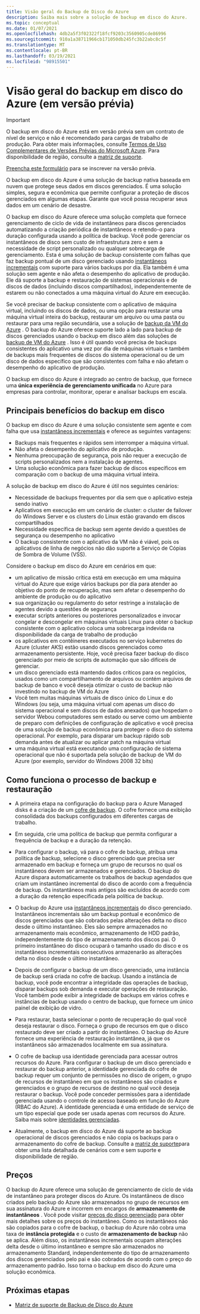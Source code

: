 ```yaml
---
title: Visão geral do Backup de Disco do Azure
description: Saiba mais sobre a solução de backup em disco do Azure.
ms.topic: conceptual
ms.date: 01/07/2021
ms.openlocfilehash: 4db2a5f3f02322f18fcf9203c3560905cde86996
ms.sourcegitcommit: 910a1a38711966cb171050db245fc3b22abc8c5f
ms.translationtype: MT
ms.contentlocale: pt-BR
ms.lasthandoff: 03/19/2021
ms.locfileid: "98915501"
---
```

# <a name="overview-of-azure-disk-backup-in-preview"></a>Visão geral do backup em disco do Azure (em versão prévia)

>[!IMPORTANT]
>O backup em disco do Azure está em versão prévia sem um contrato de nível de serviço e não é recomendado para cargas de trabalho de produção. Para obter mais informações, consulte [Termos de Uso Complementares de Versões Prévias do Microsoft Azure](https://azure.microsoft.com/support/legal/preview-supplemental-terms/). Para disponibilidade de região, consulte a [matriz de suporte](disk-backup-support-matrix.md).
>
>[Preencha este formulário](https://forms.office.com/Pages/ResponsePage.aspx?id=v4j5cvGGr0GRqy180BHbR1vE8L51DIpDmziRt_893LVUNFlEWFJBN09PTDhEMjVHS05UWFkxUlUzUS4u) para se inscrever na versão prévia.

O backup em disco do Azure é uma solução de backup nativa baseada em nuvem que protege seus dados em discos gerenciados. É uma solução simples, segura e econômica que permite configurar a proteção de discos gerenciados em algumas etapas. Garante que você possa recuperar seus dados em um cenário de desastre.

O backup em disco do Azure oferece uma solução completa que fornece gerenciamento de ciclo de vida de instantâneos para discos gerenciados automatizando a criação periódica de instantâneos e retendo-o para duração configurada usando a política de backup. Você pode gerenciar os instantâneos de disco sem custo de infraestrutura zero e sem a necessidade de script personalizado ou qualquer sobrecarga de gerenciamento. Esta é uma solução de backup consistente com falhas que faz backup pontual de um disco gerenciado usando [instantâneos incrementais](../virtual-machines/disks-incremental-snapshots.md) com suporte para vários backups por dia. Ela também é uma solução sem agente e não afeta o desempenho do aplicativo de produção. Ele dá suporte a backup e restauração de sistemas operacionais e de discos de dados (incluindo discos compartilhados), independentemente de estarem ou não conectados a uma máquina virtual do Azure em execução.

Se você precisar de backup consistente com o aplicativo de máquina virtual, incluindo os discos de dados, ou uma opção para restaurar uma máquina virtual inteira do backup, restaurar um arquivo ou uma pasta ou restaurar para uma região secundária, use a solução de [backup da VM do Azure](backup-azure-vms-introduction.md) . O backup do Azure oferece suporte lado a lado para backup de discos gerenciados usando o backup em disco além das soluções de [backup de VM do Azure](./backup-azure-vms-introduction.md) . Isso é útil quando você precisa de backups consistentes do aplicativo uma vez por dia de máquinas virtuais e também de backups mais frequentes de discos do sistema operacional ou de um disco de dados específico que são consistentes com falha e não afetam o desempenho do aplicativo de produção.

O backup em disco do Azure é integrado ao centro de backup, que fornece uma **única experiência de gerenciamento unificada** no Azure para empresas para controlar, monitorar, operar e analisar backups em escala.

## <a name="key-benefits-of-disk-backup"></a>Principais benefícios do backup em disco

O backup em disco do Azure é uma solução consistente sem agente e com falha que usa [instantâneos incrementais](../virtual-machines/disks-incremental-snapshots.md) e oferece as seguintes vantagens:

- Backups mais frequentes e rápidos sem interromper a máquina virtual.
- Não afeta o desempenho do aplicativo de produção.
- Nenhuma preocupação de segurança, pois não requer a execução de scripts personalizados nem a instalação de agentes.
- Uma solução econômica para fazer backup de discos específicos em comparação com o backup de uma máquina virtual inteira.

A solução de backup em disco do Azure é útil nos seguintes cenários:

- Necessidade de backups frequentes por dia sem que o aplicativo esteja sendo inativo
- Aplicativos em execução em um cenário de cluster: o cluster de failover do Windows Server e os clusters do Linux estão gravando em discos compartilhados
- Necessidade específica de backup sem agente devido a questões de segurança ou desempenho no aplicativo
- O backup consistente com o aplicativo da VM não é viável, pois os aplicativos de linha de negócios não dão suporte a Serviço de Cópias de Sombra de Volume (VSS).

Considere o backup em disco do Azure em cenários em que:

- um aplicativo de missão crítica está em execução em uma máquina virtual do Azure que exige vários backups por dia para atender ao objetivo do ponto de recuperação, mas sem afetar o desempenho do ambiente de produção ou do aplicativo
- sua organização ou regulamento do setor restringe a instalação de agentes devido a questões de segurança
- executar scripts anteriores ou posteriores personalizados e invocar congelar e descongelar em máquinas virtuais Linux para obter o backup consistente com o aplicativo coloca uma sobrecarga indevida na disponibilidade da carga de trabalho de produção
- os aplicativos em contêineres executados no serviço kubernetes do Azure (cluster AKS) estão usando discos gerenciados como armazenamento persistente. Hoje, você precisa fazer backup do disco gerenciado por meio de scripts de automação que são difíceis de gerenciar.
- um disco gerenciado está mantendo dados críticos para os negócios, usados como um compartilhamento de arquivos ou contém arquivos de backup de banco e você deseja otimizar o custo de backup não investindo no backup de VM do Azure
- Você tem muitas máquinas virtuais de disco único do Linux e do Windows (ou seja, uma máquina virtual com apenas um disco do sistema operacional e sem discos de dados anexados) que hospedam o servidor Webou computadores sem estado ou serve como um ambiente de preparo com definições de configuração de aplicativo e você precisa de uma solução de backup econômica para proteger o disco do sistema operacional. Por exemplo, para disparar um backup rápido sob demanda antes de atualizar ou aplicar patch na máquina virtual
- uma máquina virtual está executando uma configuração de sistema operacional que não é suportada pela solução de backup de VM do Azure (por exemplo, servidor do Windows 2008 32 bits)

## <a name="how-the-backup-and-restore-process-works"></a>Como funciona o processo de backup e restauração

- A primeira etapa na configuração do backup para o Azure Managed disks é a criação de um [cofre de backup](backup-vault-overview.md). O cofre fornece uma exibição consolidada dos backups configurados em diferentes cargas de trabalho.

- Em seguida, crie uma política de backup que permita configurar a frequência de backup e a duração da retenção.

- Para configurar o backup, vá para o cofre de backup, atribua uma política de backup, selecione o disco gerenciado que precisa ser armazenado em backup e forneça um grupo de recursos no qual os instantâneos devem ser armazenados e gerenciados. O backup do Azure dispara automaticamente os trabalhos de backup agendados que criam um instantâneo incremental do disco de acordo com a frequência de backup. Os instantâneos mais antigos são excluídos de acordo com a duração da retenção especificada pela política de backup.

- O backup do Azure usa [instantâneos incrementais](../virtual-machines/disks-incremental-snapshots.md#restrictions) do disco gerenciado. Instantâneos incrementais são um backup pontual e econômico de discos gerenciados que são cobrados pelas alterações delta no disco desde o último instantâneo. Eles são sempre armazenados no armazenamento mais econômico, armazenamento de HDD padrão, independentemente do tipo de armazenamento dos discos pai. O primeiro instantâneo do disco ocupará o tamanho usado do disco e os instantâneos incrementais consecutivos armazenarão as alterações delta no disco desde o último instantâneo.

- Depois de configurar o backup de um disco gerenciado, uma instância de backup será criada no cofre de backup. Usando a instância de backup, você pode encontrar a integridade das operações de backup, disparar backups sob demanda e executar operações de restauração. Você também pode exibir a integridade de backups em vários cofres e instâncias de backup usando o centro de backup, que fornece um único painel de exibição de vidro.

- Para restaurar, basta selecionar o ponto de recuperação do qual você deseja restaurar o disco. Forneça o grupo de recursos em que o disco restaurado deve ser criado a partir do instantâneo. O backup do Azure fornece uma experiência de restauração instantânea, já que os instantâneos são armazenados localmente em sua assinatura.

- O cofre de backup usa identidade gerenciada para acessar outros recursos do Azure. Para configurar o backup de um disco gerenciado e restaurar do backup anterior, a identidade gerenciada do cofre de backup requer um conjunto de permissões no disco de origem, o grupo de recursos de instantâneo em que os instantâneos são criados e gerenciados e o grupo de recursos de destino no qual você deseja restaurar o backup. Você pode conceder permissões para a identidade gerenciada usando o controle de acesso baseado em função do Azure (RBAC do Azure). A identidade gerenciada é uma entidade de serviço de um tipo especial que pode ser usada apenas com recursos do Azure. Saiba mais sobre [identidades gerenciadas](../active-directory/managed-identities-azure-resources/overview.md).

- Atualmente, o backup em disco do Azure dá suporte ao backup operacional de discos gerenciados e não copia os backups para o armazenamento do cofre de backup. Consulte a [matriz de suporte](disk-backup-support-matrix.md)para obter uma lista detalhada de cenários com e sem suporte e disponibilidade de região.

## <a name="pricing"></a>Preços

O backup do Azure oferece uma solução de gerenciamento de ciclo de vida de instantâneo para proteger discos do Azure. Os instantâneos de disco criados pelo backup do Azure são armazenados no grupo de recursos em sua assinatura do Azure e incorrem em encargos de **armazenamento de instantâneos** . Você pode visitar [preços do disco gerenciado](https://azure.microsoft.com/pricing/details/managed-disks/) para obter mais detalhes sobre os preços do instantâneo. Como os instantâneos não são copiados para o cofre de backup, o backup do Azure não cobra uma taxa de **instância protegida** e o custo de **armazenamento de backup** não se aplica. Além disso, os instantâneos incrementais ocupam alterações delta desde o último instantâneo e sempre são armazenados no armazenamento Standard, independentemente do tipo de armazenamento dos discos gerenciados pelo pai e são cobrados de acordo com o preço do armazenamento padrão. Isso torna o backup em disco do Azure uma solução econômica.

## <a name="next-steps"></a>Próximas etapas

- [Matriz de suporte de Backup de Disco do Azure](disk-backup-support-matrix.md)
